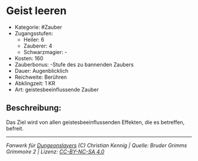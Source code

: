 # Geist leeren

- Kategorie: #Zauber
- Zugangsstufen:
  - Heiler: 6
  - Zauberer: 4
  - Schwarzmagier: -
- Kosten: 160
- Zauberbonus: -Stufe des zu bannenden Zaubers
- Dauer: Augenblicklich
- Reichweite: Berühren
- Abklingzeit: 1 KR
- Art: geistesbeeinflussende Zauber

## Beschreibung:

Das Ziel wird von allen geistesbeeinflussenden Effekten, die es betreffen, befreit.

---

_Fanwerk für [Dungeonslayers](https://www.dungeonslayers.net/) (C) Christian Kennig | Quelle: Bruder Grimms Grimmoire 2 | Lizenz: [CC-BY-NC-SA 4.0](https://creativecommons.org/licenses/by-nc-sa/4.0/deed.de)_
